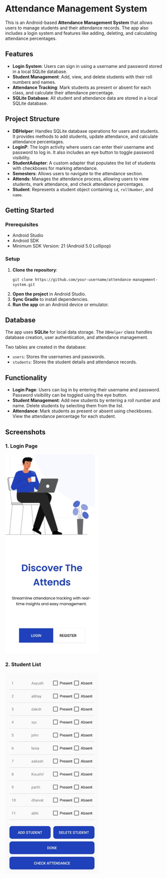 <!DOCTYPE html>
<html lang="en">
<head>
    <meta charset="UTF-8">
    <meta name="viewport" content="width=device-width, initial-scale=1.0">
</head>
<body>

<h1>Attendance Management System</h1>

<p>This is an Android-based <strong>Attendance Management System</strong> that allows users to manage students and their attendance records. The app also includes a login system and features like adding, deleting, and calculating attendance percentages.</p>

<h2>Features</h2>
    <ul>
        <li><strong>Login System</strong>: Users can sign in using a username and password stored in a local SQLite database.</li>
        <li><strong>Student Management</strong>: Add, view, and delete students with their roll numbers and names.</li>
        <li><strong>Attendance Tracking</strong>: Mark students as present or absent for each class, and calculate their attendance percentage.</li>
        <li><strong>SQLite Database</strong>: All student and attendance data are stored in a local SQLite database.</li>
    </ul>

<h2>Project Structure</h2>
    <ul>
        <li><strong>DBHelper</strong>: Handles SQLite database operations for users and students. It provides methods to add students, update attendance, and calculate attendance percentages.</li>
        <li><strong>LoginP</strong>: The login activity where users can enter their username and password to log in. It also includes an eye button to toggle password visibility.</li>
        <li><strong>StudentAdapter</strong>: A custom adapter that populates the list of students with checkboxes for marking attendance.</li>
        <li><strong>Semesters</strong>: Allows users to navigate to the attendance section.</li>
        <li><strong>Attends</strong>: Manages the attendance process, allowing users to view students, mark attendance, and check attendance percentages.</li>
        <li><strong>Student</strong>: Represents a student object containing <code>id</code>, <code>rollNumber</code>, and <code>name</code>.</li>
    </ul>

<h2>Getting Started</h2>

<h3>Prerequisites</h3>
    <ul>
        <li>Android Studio</li>
        <li>Android SDK</li>
        <li>Minimum SDK Version: 21 (Android 5.0 Lollipop)</li>
    </ul>

<h3>Setup</h3>
    <ol>
        <li><strong>Clone the repository</strong>:
            <pre><code>git clone https://github.com/your-username/attendance-management-system.git</code></pre>
        </li>
        <li><strong>Open the project</strong> in Android Studio.</li>
        <li><strong>Sync Gradle</strong> to install dependencies.</li>
        <li><strong>Run the app</strong> on an Android device or emulator.</li>
    </ol>

<h2>Database</h2>
    <p>The app uses <strong>SQLite</strong> for local data storage. The <code>DBHelper</code> class handles database creation, user authentication, and attendance management.</p>
    <p>Two tables are created in the database:</p>
    <ul>
        <li><code>users</code>: Stores the usernames and passwords.</li>
        <li><code>students</code>: Stores the student details and attendance records.</li>
    </ul>

<h2>Functionality</h2>
    <ul>
        <li><strong>Login Page</strong>: Users can log in by entering their username and password. Password visibility can be toggled using the eye button.</li>
        <li><strong>Student Management</strong>: Add new students by entering a roll number and name. Delete students by selecting them from the list.</li>
        <li><strong>Attendance</strong>: Mark students as present or absent using checkboxes. View the attendance percentage for each student.</li>
    </ul>

<h2>Screenshots</h2>

<h3>1. Login Page</h3>
    <img src="login.png" alt="Login Page" width="300">

<h3>2. Student List</h3>
    <img src="studentlist.png" alt="Student List" width="300">

</body>
</html>
